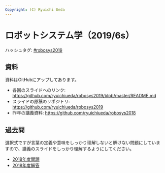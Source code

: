 ```yaml
---
Copyright: (C) Ryuichi Ueda
---
```


# ロボットシステム学（2019/6s）

ハッシュタグ: <a href="https://twitter.com/hashtag/robosys2019?f=tweets&amp;src=hash">#robosys2019</a>

## 資料 
資料はGitHubにアップしてあります。

<ul>
 	<li>各回のスライドへのリンク: <a href="https://github.com/ryuichiueda/robosys2019/blob/master/README.md">https://github.com/ryuichiueda/robosys2019/blob/master/README.md</a></li>
 	<li>スライドの原稿のリポジトリ: <a href="https://github.com/ryuichiueda/robosys2019">https://github.com/ryuichiueda/robosys2019</a></li>
 	<li>昨年の講義資料: <a href="https://github.com/ryuichiueda/robosys2018">https://github.com/ryuichiueda/robosys2018</a></li>
</ul>

## 過去問

選択式ですが言葉の定義や意味をしっかり理解しないと解けない問題にしていますので、講義のスライドをしっかり理解するようにしてください。

* [2018年度問題](robosys2018test.pdf)
* [2018年度解答](robosys2018test_ans.pdf)
